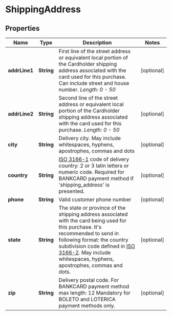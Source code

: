 
# ShippingAddress

## Properties
Name | Type | Description | Notes
------------ | ------------- | ------------- | -------------
**addrLine1** | **String** | First line of the street address or equivalent local portion of the Cardholder shipping address associated with the card used for this purchase. Can include street and house number. *Length: 0 - 50* |  [optional]
**addrLine2** | **String** | Second line of the street address or equivalent local portion of the Cardholder shipping address associated with the card used for this purchase. *Length: 0 - 50* |  [optional]
**city** | **String** | Delivery city. May include whitespaces, hyphens, apostrophes, commas and dots |  [optional]
**country** | **String** | [ISO 3166-1](https://en.wikipedia.org/wiki/ISO_3166-1) code of delivery country: 2 or 3 latin letters or numeric code. Required for BANKCARD payment method if &#39;shipping_address&#39; is presented. |  [optional]
**phone** | **String** | Valid customer phone number |  [optional]
**state** | **String** | The state or province of the shipping address associated with the card being used for this purchase. It&#39;s recommended to send in following format: the country subdivision code defined in [ISO 3166-2](https://en.wikipedia.org/wiki/ISO_3166-2). May include whitespaces, hyphens, apostrophes, commas and dots. |  [optional]
**zip** | **String** | Delivery postal code. For BANKCARD payment method max length: 12 Mandatory for BOLETO and LOTERICA payment methods only. |  [optional]




